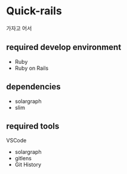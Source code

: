 # Quick-rails

가자고 어서

## required develop environment
 - Ruby
 - Ruby on Rails

## dependencies
 - solargraph
 - slim

## required tools
VSCode
 - solargraph
 - gitlens
 - Git History
